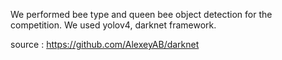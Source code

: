 
We performed bee type and queen bee object detection for the competition.
We used yolov4, darknet framework.

source : https://github.com/AlexeyAB/darknet
